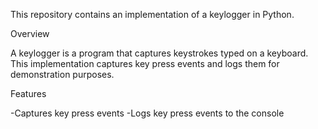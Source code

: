 This repository contains an implementation of a keylogger in Python.

Overview

A keylogger is a program that captures keystrokes typed on a keyboard. This implementation captures key press events and logs them for demonstration purposes.

Features

-Captures key press events
-Logs key press events to the console
